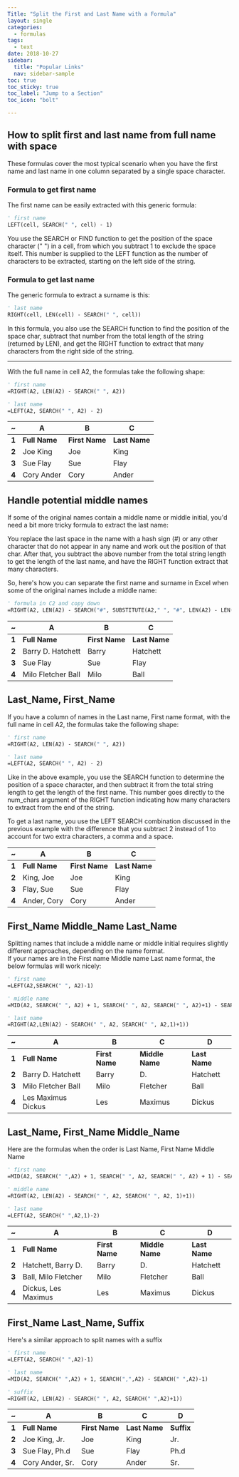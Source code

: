 ```yaml
---
Title: "Split the First and Last Name with a Formula"
layout: single
categories:
  - formulas
tags:
  - text
date: 2018-10-27
sidebar:
  title: "Popular Links"
  nav: sidebar-sample
toc: true
toc_sticky: true
toc_label: "Jump to a Section"
toc_icon: "bolt"

---
```

## How to split first and last name from full name with space

These formulas cover the most typical scenario when you have the first name and last name in one column separated by a single space character.

### Formula to get first name
The first name can be easily extracted with this generic formula:
```vb
' first name
LEFT(cell, SEARCH(" ", cell) - 1)
```
You use the SEARCH or FIND function to get the position of the space character (" ") in a cell, from which you subtract 1 to exclude the space itself. This number is supplied to the LEFT function as the number of characters to be extracted, starting on the left side of the string.
<br>
### Formula to get last name
The generic formula to extract a surname is this:
```vb
' last name
RIGHT(cell, LEN(cell) - SEARCH(" ", cell))
```

In this formula, you also use the SEARCH function to find the position of the space char, subtract that number from the total length of the string (returned by LEN), and get the RIGHT function to extract that many characters from the right side of the string.

----
With the full name in cell A2, the formulas take the following shape:  
```vb
' first name
=RIGHT(A2, LEN(A2) - SEARCH(" ", A2))

' last name
=LEFT(A2, SEARCH(" ", A2) - 2)
```

| ~     | **A**         | **B**          | **C**         |
|-------|---------------|----------------|---------------|
| **1** | **Full Name** | **First Name** | **Last Name** |
| **2** | Joe King      | Joe            | King          |
| **3** | Sue Flay      | Sue            | Flay          |
| **4** | Cory Ander    | Cory           | Ander         |

## Handle potential middle names
If some of the original names contain a middle name or middle initial, you'd need a bit more tricky formula to extract the last name:  

You replace the last space in the name with a hash sign (#) or any other character that do not appear in any name and work out the position of that char. After that, you subtract the above number from the total string length to get the length of the last name, and have the RIGHT function extract that many characters.  

So, here's how you can separate the first name and surname in Excel when some of the original names include a middle name:  
```vb
' formula in C2 and copy down
=RIGHT(A2, LEN(A2) - SEARCH("#", SUBSTITUTE(A2," ", "#", LEN(A2) - LEN(SUBSTITUTE(A2, " ", "")))))
```

| ~     | **A**              | **B**          | **C**         |
|-------|--------------------|----------------|---------------|
| **1** | **Full Name**      | **First Name** | **Last Name** |
| **2** | Barry D. Hatchett  | Barry          | Hatchett      |
| **3** | Sue Flay           | Sue            | Flay          |
| **4** | Milo Fletcher Ball | Milo           | Ball          |

## Last_Name, First_Name
If you have a column of names in the Last name, First name format, with the full name in cell A2, the formulas take the following shape:

```vb
' first name
=RIGHT(A2, LEN(A2) - SEARCH(" ", A2))

' last name
=LEFT(A2, SEARCH(" ", A2) - 2)
```

Like in the above example, you use the SEARCH function to determine the position of a space character, and then subtract it from the total string length to get the length of the first name. This number goes directly to the num_chars argument of the RIGHT function indicating how many characters to extract from the end of the string.

To get a last name, you use the LEFT SEARCH combination discussed in the previous example with the difference that you subtract 2 instead of 1 to account for two extra characters, a comma and a space.

| ~     | **A**         | **B**          | **C**         |
|-------|---------------|----------------|---------------|
| **1** | **Full Name** | **First Name** | **Last Name** |
| **2** | King, Joe     | Joe            | King          |
| **3** | Flay, Sue     | Sue            | Flay          |
| **4** | Ander, Cory   | Cory           | Ander         |

## First_Name Middle_Name Last_Name
Splitting names that include a middle name or middle initial requires slightly different approaches, depending on the name format.  
If your names are in the First name Middle name Last name format, the below formulas will work nicely:

```vb
' first name
=LEFT(A2,SEARCH(" ", A2)-1)

' middle name
=MID(A2, SEARCH(" ", A2) + 1, SEARCH(" ", A2, SEARCH(" ", A2)+1) - SEARCH(" ", A2)-1)

' last name
=RIGHT(A2,LEN(A2) - SEARCH(" ", A2, SEARCH(" ", A2,1)+1))
```

| ~     | **A**              | **B**          | **C**           | **D**         |
|-------|--------------------|----------------|-----------------|---------------|
| **1** | **Full Name**      | **First Name** | **Middle Name** | **Last Name** |
| **2** | Barry D. Hatchett  | Barry          | D.              | Hatchett      |
| **3** | Milo Fletcher Ball | Milo           | Fletcher        | Ball          |
| **4** | Les Maximus Dickus | Les            | Maximus         | Dickus        |

## Last_Name, First_Name Middle_Name 
Here are the formulas when the order is Last Name, First Name Middle Name

```vb
' first name
=MID(A2, SEARCH(" ",A2) + 1, SEARCH(" ", A2, SEARCH(" ", A2) + 1) - SEARCH(" ", A2) -1)

' middle name
=RIGHT(A2, LEN(A2) - SEARCH(" ", A2, SEARCH(" ", A2, 1)+1))

' last name
=LEFT(A2, SEARCH(" ",A2,1)-2)
```

| ~     | **A**               | **B**          | **C**           | **D**         |
|-------|---------------------|----------------|-----------------|---------------|
| **1** | **Full Name**       | **First Name** | **Middle Name** | **Last Name** |
| **2** | Hatchett, Barry D.  | Barry          | D.              | Hatchett      |
| **3** | Ball, Milo Fletcher | Milo           | Fletcher        | Ball          |
| **4** | Dickus, Les Maximus | Les            | Maximus         | Dickus        |

## First_Name Last_Name, Suffix
Here's a similar approach to split names with a suffix

```vb
' first name
=LEFT(A2, SEARCH(" ",A2)-1)

' last name
=MID(A2, SEARCH(" ",A2) + 1, SEARCH(",",A2) - SEARCH(" ",A2)-1)

' suffix
=RIGHT(A2, LEN(A2) - SEARCH(" ", A2, SEARCH(" ",A2)+1))
```

| ~     | **A**           | **B**          | **C**         | **D**      |
|-------|-----------------|----------------|---------------|------------|
| **1** | **Full Name**   | **First Name** | **Last Name** | **Suffix** |
| **2** | Joe King, Jr.   | Joe            | King          | Jr.        |
| **3** | Sue Flay, Ph.d  | Sue            | Flay          | Ph.d       |
| **4** | Cory Ander, Sr. | Cory           | Ander         | Sr.        |
